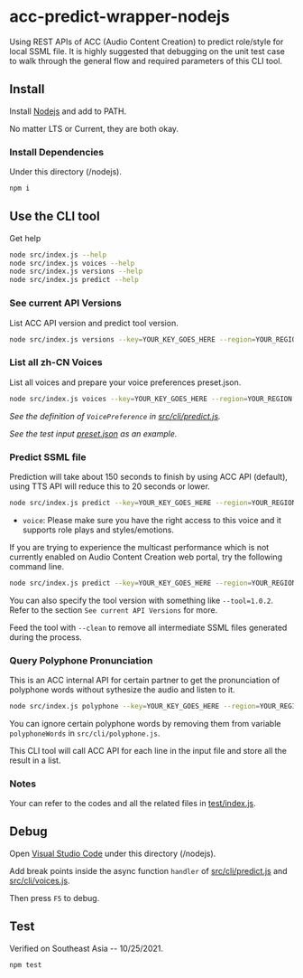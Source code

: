 # acc-predict-wrapper-nodejs

Using REST APIs of ACC (Audio Content Creation) to predict role/style for local SSML file.
It is highly suggested that debugging on the unit test case to walk through the general flow and required parameters of this CLI tool.

## Install

Install [Nodejs](https://nodejs.org/en/) and add to PATH.

No matter LTS or Current, they are both okay.

### Install Dependencies

Under this directory (/nodejs).

```bash
npm i
```

## Use the CLI tool

Get help

```bash
node src/index.js --help
node src/index.js voices --help
node src/index.js versions --help
node src/index.js predict --help
```

### See current API Versions

List ACC API version and predict tool version.

```bash
node src/index.js versions --key=YOUR_KEY_GOES_HERE --region=YOUR_REGION
```

### List all zh-CN Voices

List all voices and prepare your voice preferences preset.json.

```bash
node src/index.js voices --key=YOUR_KEY_GOES_HERE --region=YOUR_REGION
```

*See the definition of `VoicePreference` in [src/cli/predict.js](https://github.com/pseudocc/acc-predict-wrapper/blob/main/nodejs/src/cli/predict.js#L104).*

*See the test input [preset.json](https://github.com/pseudocc/acc-predict-wrapper/blob/main/test/preset.json) as an example.*

### Predict SSML file

Prediction will take about 150 seconds to finish by using ACC API (default), using TTS API will reduce this to 20 seconds or lower.

```bash
node src/index.js predict --key=YOUR_KEY_GOES_HERE --region=YOUR_REGION --input=YOUR_SSML.xml --output=OUTPUT_DIRECTORY --voice=YOUR_FAVORITE_VOICE --api=tts
```

  - `voice`: Please make sure you have the right access to this voice
    and it supports role plays and styles/emotions.

If you are trying to experience the multicast performance which is not currently enabled on Audio Content Creation web portal, try the following command line.

```bash
node src/index.js predict --key=YOUR_KEY_GOES_HERE --region=YOUR_REGION --input=YOUR_SSML.xml --output=OUTPUT_DIRECTORY --preferences=YOUR_PRESET.json
```

You can also specify the tool version with something like `--tool=1.0.2`. Refer to the section `See current API Versions` for more.

Feed the tool with `--clean` to remove all intermediate SSML files generated during the process.

### Query Polyphone Pronunciation

This is an ACC internal API for certain partner to get the pronunciation of polyphone words without sythesize the audio and listen to it.

```bash
node src/index.js polyphone --key=YOUR_KEY_GOES_HERE --region=YOUR_REGION --input=YOUR_TEXT.txt --output=OUTPUT_JSON --voice=YOUR_FAVORITE_VOICE
```

You can ignore certain polyphone words by removing them from variable `polyphoneWords` in `src/cli/polyphone.js`.

This CLI tool will call ACC API for each line in the input file and store all the result in a list.

### Notes

Your can refer to the codes and all the related files in [test/index.js](https://github.com/pseudocc/acc-predict-wrapper/blob/main/nodejs/test/index.js).

## Debug

Open [Visual Studio Code](https://code.visualstudio.com/) under this directory (/nodejs).

Add break points inside the async function `handler` of [src/cli/predict.js](https://github.com/pseudocc/acc-predict-wrapper/blob/main/nodejs/src/cli/predict.js#L56) and [src/cli/voices.js](https://github.com/pseudocc/acc-predict-wrapper/blob/main/nodejs/src/cli/voices.js#L13).  

Then press `F5` to debug.

## Test

Verified on Southeast Asia -- 10/25/2021.

```
npm test
```
